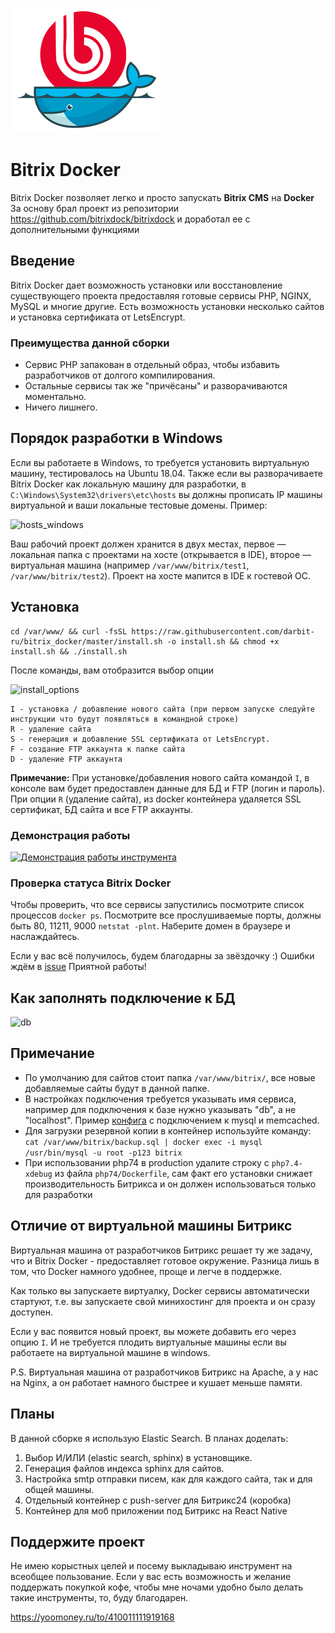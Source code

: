 ![Alt text](assets/logo.jpg?raw=true "BitrixDock")

# Bitrix Docker
Bitrix Docker позволяет легко и просто запускать **Bitrix CMS** на **Docker**
За основу брал проект из репозитории https://github.com/bitrixdock/bitrixdock и доработал ее с дополнительными функциями

## Введение
Bitrix Docker дает возможность установки или восстановление существующего проекта предоставляя готовые сервисы PHP, NGINX, MySQL и многие другие.
Есть возможность установки несколько сайтов и установка сертификата от LetsEncrypt.

### Преимущества данной сборки
- Сервис PHP запакован в отдельный образ, чтобы избавить разработчиков от долгого компилирования.
- Остальные сервисы так же "причёсаны" и разворачиваются моментально.
- Ничего лишнего.

## Порядок разработки в Windows
Если вы работаете в Windows, то требуется установить виртуальную машину, тестировалось на Ubuntu 18.04.
Также если вы разворачиваете Bitrix Docker как локальную машину для разработки, в ```C:\Windows\System32\drivers\etc\hosts``` вы должны прописать IP машины виртуальной и ваши локальные тестовые домены.
Пример:

![hosts_windows](https://raw.githubusercontent.com/darbit-ru/bitrix_docker/master/hosts_windows.png)

Ваш рабочий проект должен хранится в двух местах, первое — локальная папка с проектами на хосте (открывается в IDE), второе — виртуальная машина
(например ```/var/www/bitrix/test1```, ```/var/www/bitrix/test2```). Проект на хосте мапится в IDE к гостевой OC.

## Установка
```
cd /var/www/ && curl -fsSL https://raw.githubusercontent.com/darbit-ru/bitrix_docker/master/install.sh -o install.sh && chmod +x install.sh && ./install.sh
```

После команды, вам отобразится выбор опции

![install_options](https://raw.githubusercontent.com/darbit-ru/bitrix_docker/master/install_options.png)

```
I - установка / добавление нового сайта (при первом запуске следуйте инструкции что будут появляться в командной строке)
R - удаление сайта
S - генерация и добавление SSL сертификата от LetsEncrypt.
F - создание FTP аккаунта к папке сайта
D - удаление FTP аккаунта
```

**Примечание:**
При установке/добавления нового сайта командой ```I```, в консоле вам будет предоставлен данные для БД и FTP (логин и пароль).
При опции ```R``` (удаление сайта), из docker контейнера удаляется SSL сертификат, БД сайта и все FTP аккаунты.

### Демонстрация работы

[![Демонстрация работы инструмента](https://img.youtube.com/vi/TKO1J4EOXK4/0.jpg)](https://www.youtube.com/watch?v=TKO1J4EOXK4)



### Проверка статуса Bitrix Docker

Чтобы проверить, что все сервисы запустились посмотрите список процессов ```docker ps```.
Посмотрите все прослушиваемые порты, должны быть 80, 11211, 9000 ```netstat -plnt```.
Наберите домен в браузере и наслаждайтесь.


Если у вас всё получилось, будем благодарны за звёздочку :)
Ошибки ждём в [issue](https://github.com/darbit-ru/bitrix_docker/issues)
Приятной работы!

## Как заполнять подключение к БД
![db](https://raw.githubusercontent.com/darbit-ru/bitrix_docker/master/db.png)

## Примечание
- По умолчанию для сайтов стоит папка ```/var/www/bitrix/```, все новые добавляемые сайты будут в данной папке.
- В настройках подключения требуется указывать имя сервиса, например для подключения к базе нужно указывать "db", а не "localhost". Пример [конфига](configs/.settings.php) с подключением к mysql и memcached.
- Для загрузки резервной копии в контейнер используйте команду: ```cat /var/www/bitrix/backup.sql | docker exec -i mysql /usr/bin/mysql -u root -p123 bitrix```
- При использовании php74 в production удалите строку с `php7.4-xdebug` из файла `php74/Dockerfile`, сам факт его установки снижает производительность Битрикса и он должен использоваться только для разработки

## Отличие от виртуальной машины Битрикс
Виртуальная машина от разработчиков Битрикс решает ту же задачу, что и Bitrix Docker - предоставляет готовое окружение. Разница лишь в том, что Docker намного удобнее, проще и легче в поддержке.

Как только вы запускаете виртуалку, Docker сервисы автоматически стартуют, т.е. вы запускаете свой минихостинг для проекта и он сразу доступен.

Если у вас появится новый проект, вы можете добавить его через опцию ```I```. И не требуется плодить виртуальные машины если вы работаете на виртуальной машине в windows.

P.S.
Виртуальная машина от разработчиков Битрикс на Apache, а у нас на Nginx, а он работает намного быстрее и кушает меньше памяти.

## Планы
В данной сборке я использую Elastic Search. В планах доделать:
1. Выбор И/ИЛИ (elastic search, sphinx) в установщике.
2. Генерация файлов индекса sphinx для сайтов.
3. Настройка smtp отправки писем, как для каждого сайта, так и для общей машины.
4. Отдельный контейнер с push-server для Битрикс24 (коробка)
5. Контейнер для моб приложении под Битрикс на React Native

## Поддержите проект
Не имею корыстных целей и посему выкладываю инструмент на всеобщее пользование. Если у вас есть возможность и желание поддержать покупкой кофе, чтобы мне ночами удобно было делать такие инструменты, то, буду благодарен.

https://yoomoney.ru/to/410011111919168
